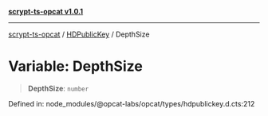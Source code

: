 [**scrypt-ts-opcat v1.0.1**](../../../README.md)

***

[scrypt-ts-opcat](../../../README.md) / [HDPublicKey](../README.md) / DepthSize

# Variable: DepthSize

> **DepthSize**: `number`

Defined in: node\_modules/@opcat-labs/opcat/types/hdpublickey.d.cts:212
